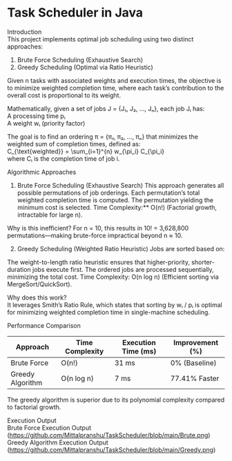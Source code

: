 # Task Scheduler in Java

Introduction  
This project implements optimal job scheduling using two distinct approaches:  

1. Brute Force Scheduling (Exhaustive Search)  
2. Greedy Scheduling (Optimal via Ratio Heuristic)  

Given n tasks with associated weights and execution times, the objective is to minimize weighted completion time, where each task’s contribution to the overall cost is proportional to its weight.

Mathematically, given a set of jobs J = {J₁, J₂, ..., Jₙ}, each job Jᵢ has:  
A processing time pᵢ  
A weight wᵢ (priority factor)  

The goal is to find an ordering π = {π₁, π₂, ..., πₙ} that minimizes the weighted sum of completion times, defined as:  
 C_{\text{weighted}} = \sum_{i=1}^{n} w_{\pi_i} C_{\pi_i}   
where Cᵢ is the completion time of job i.



 Algorithmic Approaches
1. Brute Force Scheduling (Exhaustive Search)
This approach generates all possible permutations of job orderings.
  Each permutation’s total weighted completion time is computed.
  The permutation yielding the minimum cost is selected.
  Time Complexity:** O(n!) (Factorial growth, intractable for large n).

Why is this inefficient?
For n = 10, this results in 10! = 3,628,800 permutations—making brute-force impractical beyond n ≈ 10.



 2. Greedy Scheduling (Weighted Ratio Heuristic)
Jobs are sorted based on:  

The weight-to-length ratio heuristic ensures that higher-priority, shorter-duration jobs execute first.
The ordered jobs are processed sequentially, minimizing the total cost.
Time Complexity: O(n log n) (Efficient sorting via MergeSort/QuickSort).

Why does this work?  
It leverages Smith’s Ratio Rule, which states that sorting by wᵢ / pᵢ is optimal for minimizing weighted completion time in single-machine scheduling.



Performance Comparison  

| Approach         | Time Complexity | Execution Time (ms) | Improvement (%) |
|----------------------|----------------|---------------------|----------------|
| Brute Force          | O(n!)          | 31 ms               | 0% (Baseline)  |
| Greedy Algorithm     | O(n log n)     | 7 ms                | 77.41% Faster  |

The greedy algorithm is superior due to its polynomial complexity compared to factorial growth.



Execution Output  
 Brute Force Execution Output
(https://github.com/Mittalpranshu/TaskScheduler/blob/main/Brute.png)
      Greedy Algorithm Execution Output
(https://github.com/Mittalpranshu/TaskScheduler/blob/main/Greedy.png)
